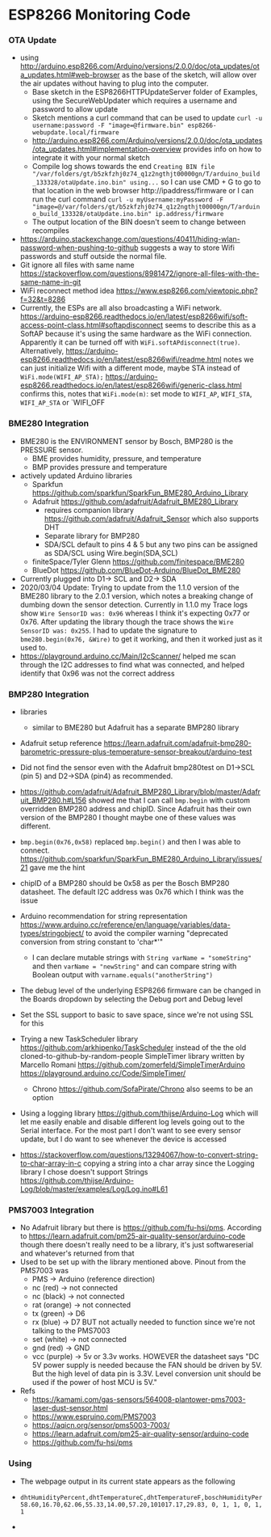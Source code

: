 # ESP8266 Monitoring Code

### OTA Update

* using http://arduino.esp8266.com/Arduino/versions/2.0.0/doc/ota_updates/ota_updates.html#web-browser as the base of the sketch, will allow over the air updates without having to plug into the computer. 
  * Base sketch in the ESP8266HTTPUpdateServer folder of Examples, using the SecureWebUpdater which requires a username and password to allow update
  * Sketch mentions a curl command that can be used to update `curl -u username:password -F "image=@firmware.bin" esp8266-webupdate.local/firmware` 
  * http://arduino.esp8266.com/Arduino/versions/2.0.0/doc/ota_updates/ota_updates.html#implementation-overview provides info on how to integrate it with your normal sketch
  * Compile log shows towards the end `Creating BIN file "/var/folders/gt/b5zkfzhj0z74_q1z2ngthjt00000gn/T/arduino_build_133328/otaUpdate.ino.bin" using...` so I can use CMD + G to go to that location in the web browser http://ipaddress/firmware or I can run the curl command `curl -u myUsername:myPassword -F "image=@/var/folders/gt/b5zkfzhj0z74_q1z2ngthjt00000gn/T/arduino_build_133328/otaUpdate.ino.bin" ip.address/firmware` 
  * The output location of the BIN doesn't seem to change between recompiles
* https://arduino.stackexchange.com/questions/40411/hiding-wlan-password-when-pushing-to-github suggests a way to store Wifi passwords and stuff outside the normal file. 
* Git ignore all files with same name https://stackoverflow.com/questions/8981472/ignore-all-files-with-the-same-name-in-git
* WiFi reconnect method idea https://www.esp8266.com/viewtopic.php?f=32&t=8286
* Currently, the ESPs are all also broadcasting a WiFi network. https://arduino-esp8266.readthedocs.io/en/latest/esp8266wifi/soft-access-point-class.html#softapdisconnect seems to describe this as a SoftAP because it's using the same hardware as the WiFi connection. Apparently it can be turned off with `WiFi.softAPdisconnect(true)`. Alternatively, https://arduino-esp8266.readthedocs.io/en/latest/esp8266wifi/readme.html notes we can just initialize Wifi with a different mode, maybe STA instead of `WiFi.mode(WIFI_AP_STA);` https://arduino-esp8266.readthedocs.io/en/latest/esp8266wifi/generic-class.html confirms this, notes that `WiFi.mode(m)`: set mode to `WIFI_AP`, `WIFI_STA`, `WIFI_AP_STA` or `WIFI_OFF



### BME280 Integration

* BME280 is the ENVIRONMENT sensor by Bosch, BMP280 is the PRESSURE sensor. 
  * BME provides humidity, pressure, and temperature
  * BMP provides pressure and temperature
* actively updated Arduino libraries
  * Sparkfun https://github.com/sparkfun/SparkFun_BME280_Arduino_Library
  * Adafruit https://github.com/adafruit/Adafruit_BME280_Library
    * requires companion library https://github.com/adafruit/Adafruit_Sensor which also supports DHT
    * Separate library for BMP280 
    * SDA/SCL default to pins 4 & 5 but any two pins can be assigned as SDA/SCL using Wire.begin(SDA,SCL)
  * finiteSpace/Tyler Glenn https://github.com/finitespace/BME280
  * BlueDot https://github.com/BlueDot-Arduino/BlueDot_BME280
* Currently plugged into D1-> SCL and D2-> SDA
* 2020/03/04 Update: Trying to update from the 1.1.0 version of the BME280 library to the 2.0.1 version, which notes a breaking change of dumbing down the sensor detection. Currently in 1.1.0 my Trace logs show `Wire SensorID was: 0x96` whereas I think it's expecting 0x77 or 0x76. After updating the library though the trace shows the `Wire SensorID was: 0x255`. I had to update the signature to `bme280.begin(0x76, &Wire)` to get it working, and then it worked just as it used to. 
* https://playground.arduino.cc/Main/I2cScanner/ helped me scan through the I2C addresses to find what was connected, and helped identify that 0x96 was not the correct address

### BMP280 Integration

* libraries
  * similar to BME280 but Adafruit has a separate BMP280 library
* Adafruit setup reference https://learn.adafruit.com/adafruit-bmp280-barometric-pressure-plus-temperature-sensor-breakout/arduino-test

* Did not find the sensor even with the Adafruit bmp280test on D1->SCL (pin 5) and D2->SDA (pin4) as recommended.
* https://github.com/adafruit/Adafruit_BMP280_Library/blob/master/Adafruit_BMP280.h#L156 showed me that I can call `bmp.begin` with custom overridden BMP280 address and chipID. Since Adafruit has their own version of the BMP280 I thought maybe one of these values was different. 
* `bmp.begin(0x76,0x58)` replaced `bmp.begin()` and then I was able to connect. https://github.com/sparkfun/SparkFun_BME280_Arduino_Library/issues/21 gave me the hint
* chipID of a BMP280 should be 0x58 as per the Bosch BMP280 datasheet. The default I2C address was 0x76 which I think was the issue
* Arduino recommendation for string representation https://www.arduino.cc/reference/en/language/variables/data-types/stringobject/ to avoid the compiler warning "deprecated conversion from string constant to 'char*'"
  * I can declare mutable strings with `String varName = "someString"` and then `varName = "newString"` and can compare string with Boolean output with `varname.equals("anotherString")`
* The debug level of the underlying ESP8266 firmware can be changed in the Boards dropdown by selecting the Debug port and Debug level
* Set the SSL support to basic to save space, since we're not using SSL for this
* Trying a new TaskScheduler library https://github.com/arkhipenko/TaskScheduler instead of the the old cloned-to-github-by-random-people SimpleTimer library written by Marcello Romani https://github.com/zomerfeld/SimpleTimerArduino  https://playground.arduino.cc/Code/SimpleTimer/
  * Chrono https://github.com/SofaPirate/Chrono also seems to be an option
* Using a logging library https://github.com/thijse/Arduino-Log which will let me easily enable and disable different log levels going out to the Serial interface. For the most part I don't want to see every sensor update, but I do want to see whenever the device is accessed
* https://stackoverflow.com/questions/13294067/how-to-convert-string-to-char-array-in-c copying a string into a char array since the Logging library I chose doesn't support Strings https://github.com/thijse/Arduino-Log/blob/master/examples/Log/Log.ino#L61

### PMS7003 Integration

* No Adafruit library but there is https://github.com/fu-hsi/pms. According to https://learn.adafruit.com/pm25-air-quality-sensor/arduino-code though there doesn't really need to be a library, it's just softwareserial and whatever's returned from that
* Used to be set up with the library mentioned above. Pinout from the PMS7003 was
  * PMS -> Arduino (reference direction)
  * nc (red) -> not connected
  * nc (black) -> not connected
  * rat (orange) -> not connected
  * tx (green) -> D6
  * rx (blue) -> D7 BUT not actually needed to function since we're not talking to the PMS7003
  * set (white) -> not connected
  * gnd (red) -> GND
  * vcc (purple) -> 5v or 3.3v works. HOWEVER the datasheet says "DC 5V power supply is needed because the FAN should be driven by 5V. But the high level of data pin is 3.3V. Level conversion unit should be used if the power of host MCU is 5V."
* Refs
  * https://kamami.com/gas-sensors/564008-plantower-pms7003-laser-dust-sensor.html
  * https://www.espruino.com/PMS7003
  * https://aqicn.org/sensor/pms5003-7003/
  * https://learn.adafruit.com/pm25-air-quality-sensor/arduino-code
  * https://github.com/fu-hsi/pms



### Using

* The webpage output in its current state appears as the following

* ```
  dhtHumidityPercent,dhtTemperatureC,dhtTemperatureF,boschHumidityPercent,boschTemperatureC,boschTemperatureF,boschPressurePa,boschPressureInHg,pmsPm10Standard,pmsPm25Standard,pmsPm100Standard,pmsPm10Environmental,pmsPm25Environmental,pmsPm100Environmental
  58.60,16.70,62.06,55.33,14.00,57.20,101017.17,29.83, 0, 1, 1, 0, 1, 1
  ```

* 